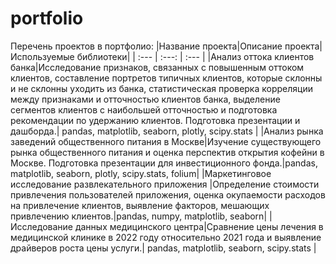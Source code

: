 # portfolio
Перечень проектов в портфолио:
|Название проекта|Описание проекта|Используемые библиотеки|
| :--- | :---: | :--- |
|Анализ оттока клиентов банка|Исследование признаков, связанных с повышенным оттоком клиентов, составление портретов типичных клиентов, которые склонны и не склонны уходить из банка, статистическая проверка корреляции между признаками и отточностью клиентов банка, выделение сегментов клиентов с наибольшей отточностью и подготовка рекомендации по удержанию клиентов. Подготовка презентации и дашборда.| pandas, matplotlib, seaborn, plotly, scipy.stats |
|Анализ рынка заведений общественного питания в Москве|Изучение существующего рынка общественного питания и оценка перспектив открытия кофейни в Москве. Подготовка презентации для инвестиционного фонда.|pandas, matplotlib, seaborn, plotly, scipy.stats,  folium|
|Маркетинговое исследование развлекательного приложения |Определение стоимости привлечения пользователей приложения, оценка окупаемости расходов на привлечение клиентов, выявление факторов, мешающих привлечению клиентов.|pandas, numpy, matplotlib, seaborn|
|Исследование данных медицинского центра|Сравнение цены лечения в медицинской клинике в 2022 году относительно 2021 года и выявление драйверов роста цены услуги.| pandas, matplotlib, seaborn, scipy.stats |
